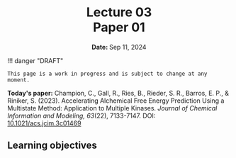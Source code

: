 <h1 align="center">
<b>Lecture 03</b><br>
Paper 01
</h1>
<p align="center"><b>Date: </b>Sep 11, 2024</p>

!!! danger "DRAFT"

    This page is a work in progress and is subject to change at any moment.

**Today's paper:** Champion, C., Gall, R., Ries, B., Rieder, S. R., Barros, E. P., & Riniker, S. (2023). Accelerating Alchemical Free Energy Prediction Using a Multistate Method: Application to Multiple Kinases. *Journal of Chemical Information and Modeling, 63*(22), 7133-7147. DOI: [10.1021/acs.jcim.3c01469](https://doi.org/10.1021/acs.jcim.3c01469)

## Learning objectives
